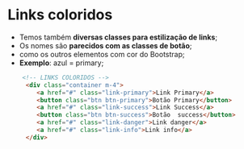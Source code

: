 # Links coloridos
- Temos também **diversas classes para estilização de links**;
- Os nomes são **parecidos com as classes de botão**;
- como os outros elementos com cor do Bootstrap;
- **Exemplo**:  azul = primary;


~~~html
    <!-- LINKS COLORIDOS -->
     <div class="container m-4">
        <a href="#" class="link-primary">Link Primary</a>
        <button class="btn btn-primary">Botão Primary</button>
        <a href="#" class="link-success">Link Success</a>
        <button class="btn btn-success">Botão  success</button>
        <a href="#" class="link-danger">Link danger</a>
        <a href="#" class="link-info">Link info</a>
     </div>
~~~